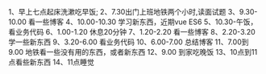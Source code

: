 1、早上七点起床洗漱吃早饭;
2、7.30出门上班地铁两个小时,读面试题
3、9.30-10.00 看一些博客
4、10.00-10.30 学习新东西，近期vue ES6
5、10.30-午饭，看业务代码
6、1.00-1.20 休息20分钟
7、1.20-2.20 看一些博客
8、2.20-3.20 学一些新东西
9、3.20-6.00 看业务代码
10、6.00-7.00 总结博客
11、7.00到9.00 地铁看一些没有用的东西，或者新东西
12、9.00 到家吃晚饭
13、10点到11点看些新东西
14、11点睡觉


